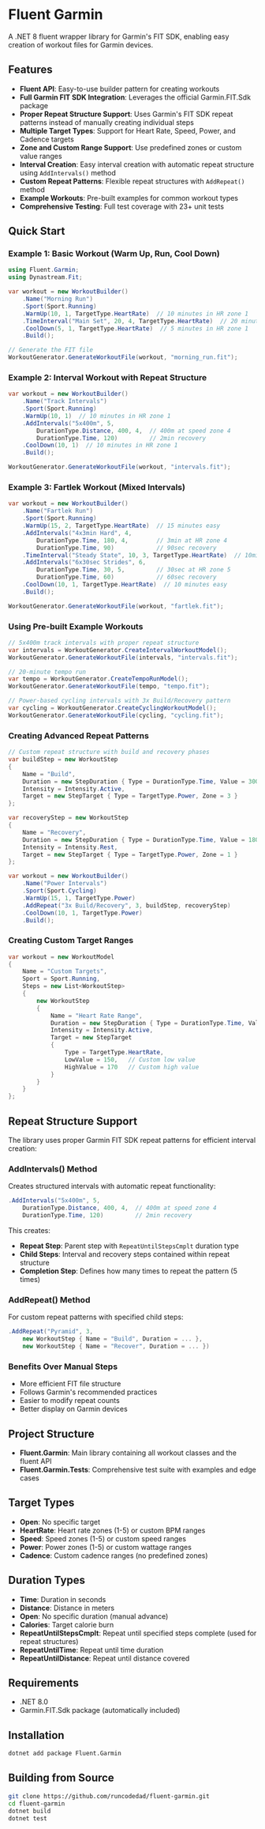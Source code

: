 # Fluent Garmin

A .NET 8 fluent wrapper library for Garmin's FIT SDK, enabling easy creation of workout files for Garmin devices.

## Features

- **Fluent API**: Easy-to-use builder pattern for creating workouts
- **Full Garmin FIT SDK Integration**: Leverages the official Garmin.FIT.Sdk package
- **Proper Repeat Structure Support**: Uses Garmin's FIT SDK repeat patterns instead of manually creating individual steps
- **Multiple Target Types**: Support for Heart Rate, Speed, Power, and Cadence targets
- **Zone and Custom Range Support**: Use predefined zones or custom value ranges
- **Interval Creation**: Easy interval creation with automatic repeat structure using `AddIntervals()` method
- **Custom Repeat Patterns**: Flexible repeat structures with `AddRepeat()` method
- **Example Workouts**: Pre-built examples for common workout types
- **Comprehensive Testing**: Full test coverage with 23+ unit tests

## Quick Start

### Example 1: Basic Workout (Warm Up, Run, Cool Down)

```csharp
using Fluent.Garmin;
using Dynastream.Fit;

var workout = new WorkoutBuilder()
    .Name("Morning Run")
    .Sport(Sport.Running)
    .WarmUp(10, 1, TargetType.HeartRate)  // 10 minutes in HR zone 1
    .TimeInterval("Main Set", 20, 4, TargetType.HeartRate)  // 20 minutes in HR zone 4
    .CoolDown(5, 1, TargetType.HeartRate)  // 5 minutes in HR zone 1
    .Build();

// Generate the FIT file
WorkoutGenerator.GenerateWorkoutFile(workout, "morning_run.fit");
```

### Example 2: Interval Workout with Repeat Structure

```csharp
var workout = new WorkoutBuilder()
    .Name("Track Intervals")
    .Sport(Sport.Running)
    .WarmUp(10, 1)  // 10 minutes in HR zone 1
    .AddIntervals("5x400m", 5, 
        DurationType.Distance, 400, 4,  // 400m at speed zone 4
        DurationType.Time, 120)         // 2min recovery
    .CoolDown(10, 1)  // 10 minutes in HR zone 1
    .Build();

WorkoutGenerator.GenerateWorkoutFile(workout, "intervals.fit");
```

### Example 3: Fartlek Workout (Mixed Intervals)

```csharp
var workout = new WorkoutBuilder()
    .Name("Fartlek Run")
    .Sport(Sport.Running)
    .WarmUp(15, 2, TargetType.HeartRate)  // 15 minutes easy
    .AddIntervals("4x3min Hard", 4,
        DurationType.Time, 180, 4,        // 3min at HR zone 4
        DurationType.Time, 90)            // 90sec recovery
    .TimeInterval("Steady State", 10, 3, TargetType.HeartRate)  // 10min moderate
    .AddIntervals("6x30sec Strides", 6,
        DurationType.Time, 30, 5,         // 30sec at HR zone 5
        DurationType.Time, 60)            // 60sec recovery
    .CoolDown(10, 1, TargetType.HeartRate)  // 10 minutes easy
    .Build();

WorkoutGenerator.GenerateWorkoutFile(workout, "fartlek.fit");
```

### Using Pre-built Example Workouts

```csharp
// 5x400m track intervals with proper repeat structure
var intervals = WorkoutGenerator.CreateIntervalWorkoutModel();
WorkoutGenerator.GenerateWorkoutFile(intervals, "intervals.fit");

// 20-minute tempo run
var tempo = WorkoutGenerator.CreateTempoRunModel();
WorkoutGenerator.GenerateWorkoutFile(tempo, "tempo.fit");

// Power-based cycling intervals with 3x Build/Recovery pattern
var cycling = WorkoutGenerator.CreateCyclingWorkoutModel();
WorkoutGenerator.GenerateWorkoutFile(cycling, "cycling.fit");
```

### Creating Advanced Repeat Patterns

```csharp
// Custom repeat structure with build and recovery phases
var buildStep = new WorkoutStep
{
    Name = "Build",
    Duration = new StepDuration { Type = DurationType.Time, Value = 300 }, // 5 min
    Intensity = Intensity.Active,
    Target = new StepTarget { Type = TargetType.Power, Zone = 3 }
};

var recoveryStep = new WorkoutStep
{
    Name = "Recovery", 
    Duration = new StepDuration { Type = DurationType.Time, Value = 180 }, // 3 min
    Intensity = Intensity.Rest,
    Target = new StepTarget { Type = TargetType.Power, Zone = 1 }
};

var workout = new WorkoutBuilder()
    .Name("Power Intervals")
    .Sport(Sport.Cycling)
    .WarmUp(15, 1, TargetType.Power)
    .AddRepeat("3x Build/Recovery", 3, buildStep, recoveryStep)
    .CoolDown(10, 1, TargetType.Power)
    .Build();
```

### Creating Custom Target Ranges

```csharp
var workout = new WorkoutModel
{
    Name = "Custom Targets",
    Sport = Sport.Running,
    Steps = new List<WorkoutStep>
    {
        new WorkoutStep
        {
            Name = "Heart Rate Range",
            Duration = new StepDuration { Type = DurationType.Time, Value = 1200 }, // 20 minutes
            Intensity = Intensity.Active,
            Target = new StepTarget 
            { 
                Type = TargetType.HeartRate, 
                LowValue = 150,   // Custom low value
                HighValue = 170   // Custom high value
            }
        }
    }
};
```

## Repeat Structure Support

The library uses proper Garmin FIT SDK repeat patterns for efficient interval creation:

### AddIntervals() Method
Creates structured intervals with automatic repeat functionality:

```csharp
.AddIntervals("5x400m", 5, 
    DurationType.Distance, 400, 4,  // 400m at speed zone 4
    DurationType.Time, 120)         // 2min recovery
```

This creates:
- **Repeat Step**: Parent step with `RepeatUntilStepsCmplt` duration type
- **Child Steps**: Interval and recovery steps contained within repeat structure  
- **Completion Step**: Defines how many times to repeat the pattern (5 times)

### AddRepeat() Method
For custom repeat patterns with specified child steps:

```csharp
.AddRepeat("Pyramid", 3, 
    new WorkoutStep { Name = "Build", Duration = ... },
    new WorkoutStep { Name = "Recover", Duration = ... })
```

### Benefits Over Manual Steps
- More efficient FIT file structure
- Follows Garmin's recommended practices
- Easier to modify repeat counts
- Better display on Garmin devices

## Project Structure

- **Fluent.Garmin**: Main library containing all workout classes and the fluent API
- **Fluent.Garmin.Tests**: Comprehensive test suite with examples and edge cases

## Target Types

- **Open**: No specific target
- **HeartRate**: Heart rate zones (1-5) or custom BPM ranges
- **Speed**: Speed zones (1-5) or custom speed ranges
- **Power**: Power zones (1-5) or custom wattage ranges  
- **Cadence**: Custom cadence ranges (no predefined zones)

## Duration Types

- **Time**: Duration in seconds
- **Distance**: Distance in meters
- **Open**: No specific duration (manual advance)
- **Calories**: Target calorie burn
- **RepeatUntilStepsCmplt**: Repeat until specified steps complete (used for repeat structures)
- **RepeatUntilTime**: Repeat until time duration
- **RepeatUntilDistance**: Repeat until distance covered

## Requirements

- .NET 8.0
- Garmin.FIT.Sdk package (automatically included)

## Installation

```bash
dotnet add package Fluent.Garmin
```

## Building from Source

```bash
git clone https://github.com/runcodedad/fluent-garmin.git
cd fluent-garmin
dotnet build
dotnet test
```